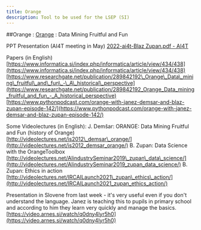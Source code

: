 ```yaml
---
title: Orange
description: Tool to be used for the LSEP (SI)
---
```



##Orange :
[Orange](https://orangedatamining.com/) : Data Mining
Fruitful and Fun

PPT Presentation (AI4T meeting in May)
[2022-ai4t-Blaz Zupan.pdf - AI4T](https://3.basecamp.com/3727392/buckets/22492437/uploads/4966762142)

Papers (in English)
[https://www.informatica.si/index.php/informatica/article/view/434/438](https://www.informatica.si/index.php/informatica/article/view/434/438)
[https://www.researchgate.net/publication/289842192\_Orange\_Data\_mining\_fruitful\_and\_fun\_-\_A\_historical\_perspective](https://www.researchgate.net/publication/289842192_Orange_Data_mining_fruitful_and_fun_-_A_historical_perspective)
[https://www.pythonpodcast.com/orange-with-janez-demsar-and-blaz-zupan-episode-142/](https://www.pythonpodcast.com/orange-with-janez-demsar-and-blaz-zupan-episode-142/)

Some Videolectures (in English):
J. Demšar: ORANGE: Data Mining Fruitful and Fun (history of Orange)
[http://videolectures.net/is2012\_demsar\_orange/](http://videolectures.net/is2012_demsar_orange/)
B. Zupan: Data Science with the OrangeToolbox
[http://videolectures.net/AIindustrySeminar2019\_zupan\_data\_science/](http://videolectures.net/AIindustrySeminar2019_zupan_data_science/)
B. Zupan: Ethics in action
[http://videolectures.net/IRCAILaunch2021\_zupan\_ethics\_action/](http://videolectures.net/IRCAILaunch2021_zupan_ethics_action/)

Presentation in Slovene from last week - it's very useful even if you don't understand the language. Janez is teaching this to pupils in primary school and according to him they learn very quickly and manage the basics.
[https://video.arnes.si/watch/q0dny4lyr5h0](https://video.arnes.si/watch/q0dny4lyr5h0)
